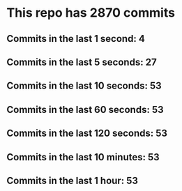 # This repo has 2870 commits

## Commits in the last 1 second: 4
## Commits in the last 5 seconds: 27
## Commits in the last 10 seconds: 53
## Commits in the last 60 seconds: 53
## Commits in the last 120 seconds: 53
## Commits in the last 10 minutes: 53
## Commits in the last 1 hour: 53
